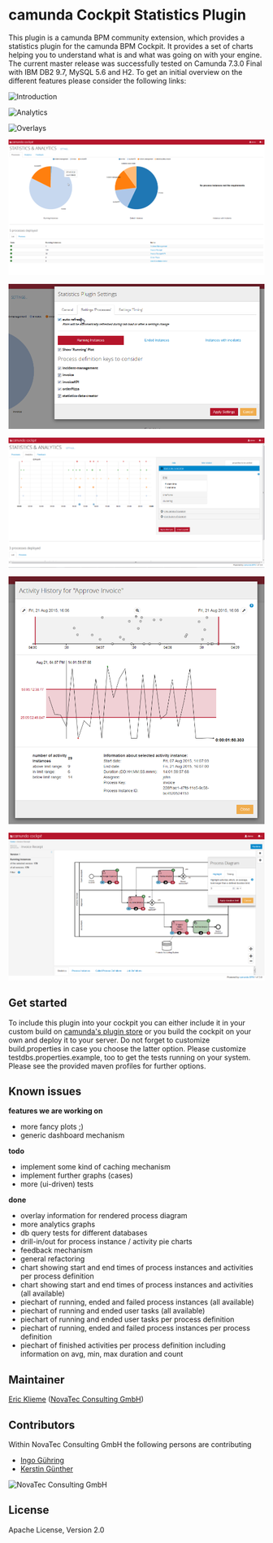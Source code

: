 camunda Cockpit Statistics Plugin
=================================

This plugin is a camunda BPM community extension, which provides a statistics plugin for the camunda BPM Cockpit.
It provides a set of charts helping you to understand what is and what was going on with your engine.
The current master release was successfully tested on Camunda 7.3.0 Final with IBM DB2 9.7, MySQL 5.6 and H2.
To get an initial overview on the different features please consider the following links:

![Introduction](http://blog.novatec-gmbh.de/camunda-cockpit-plugin-part-1/)

![Analytics](http://blog.novatec-gmbh.de/camunda-cockpit-plugin-part-2/)

![Overlays](http://blog.novatec-gmbh.de/camunda-cockpit-plugin-part-3/)

![Screenshot: Process Instances](screenshot_process_instances.png)

![Screenshot: Processes Plots Settings](screenshot_settings_modal.png)

![Screenshot: Analytics](screenshot_analytics_tab_start.png)

![Screenshot: Activity History](screenshot_overlay_act_history.png)

![Screenshot: Diagram Overlays](screenshot_overlay_mean.png)

## Get started

To include this plugin into your cockpit you can either include it in your custom build on [camunda's plugin store](http://camunda.org/plugins/) or you build the cockpit on your own and deploy it to your server.
Do not forget to customize build.properties in case you choose the latter option. Please customize testdbs.properties.example, too to get the tests running on your system. Please see the provided maven profiles for further options.


## Known issues


**features we are working on**

- more fancy plots ;)
- generic dashboard mechanism

**todo**

- implement some kind of caching mechanism
- implement further graphs (cases)
- more (ui-driven) tests

**done**

- overlay information for rendered process diagram
- more analytics graphs
- db query tests for different databases
- drill-in/out for process instance / activity pie charts
- feedback mechanism
- general refactoring
- chart showing start and end times of process instances and activities per process definition
- chart showing start and end times of process instances and activities (all available)
- piechart of running, ended and failed process instances (all available)
- piechart of running and ended user tasks (all available)
- piechart of running and ended user tasks per process definition
- piechart of running, ended and failed process instances per process definition
- piechart of finished activities per process definition including information on avg, min, max duration and count


## Maintainer

[Eric Klieme](https://github.com/eklieme) ([NovaTec Consulting GmbH](http://www.novatec-gmbh.de/))

## Contributors

Within NovaTec Consulting GmbH the following persons are contributing

- [Ingo G&uuml;hring](http://blog.novatec-gmbh.de/camunda-cockpit-plugin-part-2/)
- [Kerstin G&uuml;nther](http://blog.novatec-gmbh.de/camunda-cockpit-plugin-part-3/)


![NovaTec Consulting GmbH](http://www.novatec-gmbh.de/fileadmin/styles/novatec_v5.5/images/header-logo.jpg)

## License

Apache License, Version 2.0
